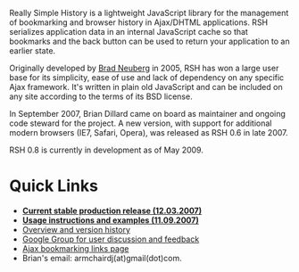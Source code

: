 Really Simple History is a lightweight JavaScript library for the management of bookmarking and browser history in Ajax/DHTML applications. RSH serializes application data in an internal JavaScript cache so that bookmarks and the back button can be used to return your application to an earlier state.

Originally developed by [Brad Neuberg](http://codinginparadise.org/) in 2005, RSH has won a large user base for its simplicity, ease of use and lack of dependency on any specific Ajax framework. It's written in plain old JavaScript and can be included on any site according to the terms of its BSD license.

In September 2007, Brian Dillard came on board as maintainer and ongoing code steward for the project. A new version, with support for additional modern browsers (IE7, Safari, Opera), was released as RSH 0.6 in late 2007.

RSH 0.8 is currently in development as of May 2009.

# Quick Links #

  * **[Current stable production release (12.03.2007)](ReleaseNotesVersionZeroPointSix.md)**
  * **[Usage instructions and examples (11.09.2007)](UsageInstructions.md)**
  * [Overview and version history](ReallySimpleHistoryOverview.md)
  * [Google Group for user discussion and feedback](http://groups.google.com/group/reallysimplehistory/)
  * [Ajax bookmarking links page](ReallySimpleHistoryLinks.md)
  * Brian's email: armchairdj(at)gmail(dot)com.